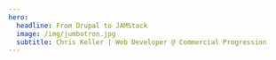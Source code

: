 ```yaml
---
hero:
  headline: From Drupal to JAMStack
  image: /img/jumbotron.jpg
  subtitle: Chris Keller | Web Developer @ Commercial Progression
---
```



